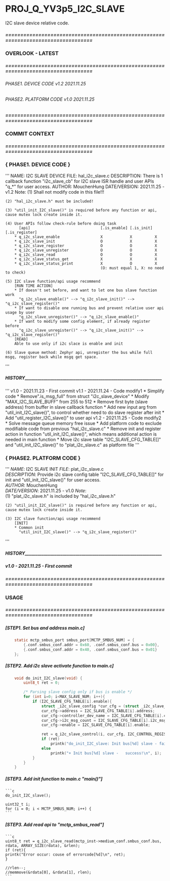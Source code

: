 # PROJ_Q_YV3p5_I2C_SLAVE
I2C slave device relative code.
##### ==================================================================================
### OVERLOOK - LATEST
##### ==================================================================================
###### PHASE1. DEVICE CODE	v1.2	2021.11.25
###### PHASE2. PLATFORM CODE	v1.0	2021.11.25

##### ==================================================================================
### COMMIT CONTEXT
##### ==================================================================================
### { PHASE1. DEVICE CODE }
'''
  NAME: I2C SLAVE DEVICE
  FILE: hal_i2c_slave.c
  DESCRIPTION: There is 1 callback function "i2c_slave_cb" for I2C slave ISR handle and user APIs "q_*" for user access.
  AUTHOR: MouchenHung
  DATE/VERSION: 2021.11.25 - v1.2
  Note: 
    (1) Shall not modify code in this file!!!

    (2) "hal_i2c_slave.h" must be included!

    (3) "util_init_I2C_slave()" is required before any function or api, cause mutex lock create inside it.

    (4) User APIs follow check-rule before doing task 
          [api]                               [.is_enable] [.is_init] [.is_register]
        * q_i2c_slave_enable                  X            X          X
        * q_i2c_slave_init                    O            X          X
        * q_i2c_slave_register                O            O          X
        * q_i2c_slave_unregister              O            O          X
        * q_i2c_slave_read                    O            O          X
        * q_i2c_slave_status_get              X            X          X
        * q_i2c_slave_status_print            X            O          X
                                              (O: must equal 1, X: no need to check)

    (5) I2C slave function/api usage recommend
        [RUN TIME ACTION]
        * If doesn't set before, and want to let one bus slave function work 
          "q_i2c_slave_enable()" --> "q_i2c_slave_init()" --> "q_i2c_slave_register()"
        * If want to disable one running bus and prevent relative user api usage by user
          "q_i2c_slave_unregister()" --> "q_i2c_slave_enable()"
        * If want to modify some config element, if already register before
          "q_i2c_slave_unregister()" --> "q_i2c_slave_init()" --> "q_i2c_slave_register()"
        [READ]
        Able to use only if i2c slace is enable and init

    (6) Slave queue method: Zephyr api, unregister the bus while full msgq, register back while msgq get space.
'''

##### _____HISTORY______________________________________________________________________
'''
v1.0 - 2021.11.23 - First commit
v1.1 - 2021.11.24 - Code modify1
		    * Simplify code
		    * Remove".is_msg_full" from struct "i2c_slave_device"
		    * Modify "MAX_I2C_SLAVE_BUFF" from 255 to 512
		    * Remove first byte (slave address) from buffer in slave callback function
		    * Add new input arg from "util_init_I2C_slave()", to control whether need to do slave register after init
		    * Add "util_register_I2C_slave()" to user api
v1.2 - 2021.11.25 - Code modify2
		    * Solve message queue memory free issue
		    * Add platform code to exclude modifiable code from previous "hal_i2c_slave.c"
		    * Remove init and register action in function "util_init_I2C_slave()", which means additional action is needed in main function
		    * Move i2c slave table "I2C_SLAVE_CFG_TABLE[]" and "util_init_I2C_slave()" to "plat_i2c_slave.c" as platform file
'''
### { PHASE2. PLATFORM CODE }
'''
*NAME*: I2C SLAVE INIT
*FILE*: plat_i2c_slave.c<br>
*DESCRIPTION*: Provide i2c slave config table "I2C_SLAVE_CFG_TABLE[]" for init and "util_init_I2C_slave()" for user access.<br>
*AUTHOR*: MouchenHung<br>
*DATE/VERSION*: 2021.11.25 - v1.0
*Note*: <br>
    (1) "plat_i2c_slave.h" is included by "hal_i2c_slave.h"

    (2) "util_init_I2C_slave()" is required before any function or api, cause mutex lock create inside it.

    (3) I2C slave function/api usage recommend
        [INIT]
        * Common init
          "util_init_I2C_slave()" --> "q_i2c_slave_register()"
'''

##### _____HISTORY______________________________________________________________________
##### v1.0 - 2021.11.25 - First commit



##### ==================================================================================
### USAGE
##### ==================================================================================
##### [STEP1. Set bus and address main.c]
```c
	static mctp_smbus_port smbus_port[MCTP_SMBUS_NUM] = {
		{.conf.smbus_conf.addr = 0x60, .conf.smbus_conf.bus = 0x00},
		{.conf.smbus_conf.addr = 0x40, .conf.smbus_conf.bus = 0x01}
	};
```
##### [STEP2. Add i2c slave activate function to main.c]
```c
	void do_init_I2C_slave(void) {
		uint8_t ret = 0;

	  	/* Parsing slave config only if bus is enable */
	  	for (int i=0; i<MAX_SLAVE_NUM; i++){
			if (I2C_SLAVE_CFG_TABLE[i].enable){
				struct _i2c_slave_config *cur_cfg = (struct _i2c_slave_config *)malloc(sizeof(struct _i2c_slave_config));
				cur_cfg->address = I2C_SLAVE_CFG_TABLE[i].address;
				cur_cfg->controller_dev_name = I2C_SLAVE_CFG_TABLE[i].controller_dev_name;
				cur_cfg->i2c_msg_count = I2C_SLAVE_CFG_TABLE[i].i2c_msg_count;
				cur_cfg->enable = I2C_SLAVE_CFG_TABLE[i].enable;

				ret = q_i2c_slave_control(i, cur_cfg, I2C_CONTROL_REGISTER);
				if (ret)
					printk("do_init_I2C_slave: Init bus[%d] slave - failed, cause of errorcode[%d]\n", i, ret);
				else
					printk("+ Init bus[%d] slave -   success!\n", i);
			}
	  	}
	}
```
##### [STEP3. Add init function to main.c "main()"]
	```c
	do_init_I2C_slave();

	uint32_t i;
	for (i = 0; i < MCTP_SMBUS_NUM; i++) {
	```

##### [STEP3. Add read api to "mctp_smbus_read"]
	```c
	uint8_t ret = q_i2c_slave_read(mctp_inst->medium_conf.smbus_conf.bus, rdata, ARRAY_SIZE(rdata), &rlen);
	if (ret){
	printk("Error occur: couse of errorcode[%d]\n", ret);
	}

	//rlen--;
	//memmove(&rdata[0], &rdata[1], rlen);
	```
